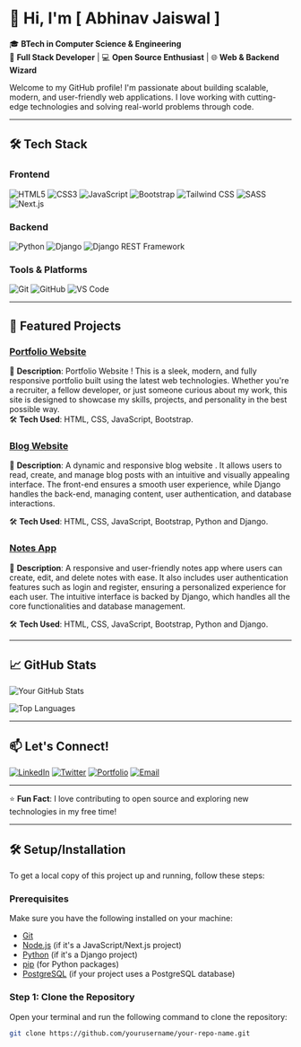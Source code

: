 # 👋 Hi, I'm [ Abhinav Jaiswal ]
🎓 **BTech in Computer Science & Engineering**  
🚀 **Full Stack Developer** | 💻 **Open Source Enthusiast** | 🌐 **Web & Backend Wizard**

Welcome to my GitHub profile! I'm passionate about building scalable, modern, and user-friendly web applications. I love working with cutting-edge technologies and solving real-world problems through code.

---

## 🛠️ **Tech Stack**

### Frontend
![HTML5](https://img.shields.io/badge/-HTML5-E34F26?style=flat&logo=html5&logoColor=white)
![CSS3](https://img.shields.io/badge/-CSS3-1572B6?style=flat&logo=css3&logoColor=white)
![JavaScript](https://img.shields.io/badge/-JavaScript-F7DF1E?style=flat&logo=javascript&logoColor=black)
![Bootstrap](https://img.shields.io/badge/-Bootstrap-7952B3?style=flat&logo=bootstrap&logoColor=white)
![Tailwind CSS](https://img.shields.io/badge/-Tailwind_CSS-38B2AC?style=flat&logo=tailwind-css&logoColor=white)
![SASS](https://img.shields.io/badge/-SASS-CC6699?style=flat&logo=sass&logoColor=white)
![Next.js](https://img.shields.io/badge/-Next.js-000000?style=flat&logo=next.js&logoColor=white)

### Backend
![Python](https://img.shields.io/badge/-Python-3776AB?style=flat&logo=python&logoColor=white)
![Django](https://img.shields.io/badge/-Django-092E20?style=flat&logo=django&logoColor=white)
![Django REST Framework](https://img.shields.io/badge/-Django_REST_Framework-092E20?style=flat&logo=django&logoColor=white)

### Tools & Platforms
![Git](https://img.shields.io/badge/-Git-F05032?style=flat&logo=git&logoColor=white)
![GitHub](https://img.shields.io/badge/-GitHub-181717?style=flat&logo=github&logoColor=white)
![VS Code](https://img.shields.io/badge/-VS_Code-007ACC?style=flat&logo=visual-studio-code&logoColor=white)

---

## 🌟 **Featured Projects**

### [Portfolio Website ](https://github.com/abhi-jais-11/Portfolio-Website)
📝 **Description**: Portfolio Website ! This is a sleek, modern, and fully responsive portfolio built using the latest web technologies. Whether you're a recruiter, a fellow developer, or just someone curious about my work, this site is designed to showcase my skills, projects, and personality in the best possible way.  
🛠️ **Tech Used**: HTML, CSS, JavaScript, Bootstrap.

### [Blog Website ](https://github.com/abhi-jais-11/Blog-Website)
📝 **Description**: A dynamic and responsive blog website . It allows users to read, create, and manage blog posts with an intuitive and visually appealing interface. The front-end ensures a smooth user experience, while Django handles the back-end, managing content, user authentication, and database interactions.

🛠️ **Tech Used**:  HTML, CSS, JavaScript, Bootstrap, Python and Django.


### [Notes App ](https://github.com/abhi-jais-11/Full-Stack-Projects/tree/main/notes)
📝 **Description**: A responsive and user-friendly notes app where users can create, edit, and delete notes with ease. It also includes user authentication features such as login and register, ensuring a personalized experience for each user. The intuitive interface is backed by Django, which handles all the core functionalities and database management.

🛠️ **Tech Used**:  HTML, CSS, JavaScript, Bootstrap, Python and Django.




---

## 📈 **GitHub Stats**

![Your GitHub Stats](https://github-readme-stats.vercel.app/api?username=abhi-jais-11&show_icons=true&theme=radical)

![Top Languages](https://github-readme-stats.vercel.app/api/top-langs/?username=abhi-jais-11&layout=compact&theme=radical)

---

## 📫 **Let's Connect!**

[![LinkedIn](https://img.shields.io/badge/-LinkedIn-0077B5?style=flat&logo=linkedin&logoColor=white)](https://www.linkedin.com/in/jais-abhi/)
[![Twitter](https://img.shields.io/badge/-Twitter-1DA1F2?style=flat&logo=twitter&logoColor=white)](https://twitter.com/yourhandle)
[![Portfolio](https://img.shields.io/badge/-Portfolio-FF7139?style=flat&logo=google-chrome&logoColor=white)](https://yourportfolio.com)
[![Email](https://img.shields.io/badge/-Email-D14836?style=flat&logo=gmail&logoColor=white)](mailto:abhijais0110@gmail.com.com)

---

⭐️ **Fun Fact**: I love contributing to open source and exploring new technologies in my free time!

---

## 🛠️ **Setup/Installation**

To get a local copy of this project up and running, follow these steps:

### Prerequisites
Make sure you have the following installed on your machine:
- [Git](https://git-scm.com/)
- [Node.js](https://nodejs.org/) (if it's a JavaScript/Next.js project)
- [Python](https://www.python.org/) (if it's a Django project)
- [pip](https://pip.pypa.io/en/stable/installation/) (for Python packages)
- [PostgreSQL](https://www.postgresql.org/) (if your project uses a PostgreSQL database)

### Step 1: Clone the Repository
Open your terminal and run the following command to clone the repository:

```bash
git clone https://github.com/yourusername/your-repo-name.git

